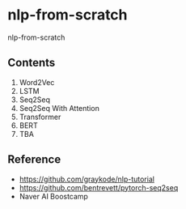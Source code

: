 # nlp-from-scratch
nlp-from-scratch

## Contents
1. Word2Vec
2. LSTM
3. Seq2Seq
4. Seq2Seq With Attention
5. Transformer
6. BERT
7. TBA


## Reference
- https://github.com/graykode/nlp-tutorial
- https://github.com/bentrevett/pytorch-seq2seq
- Naver AI Boostcamp